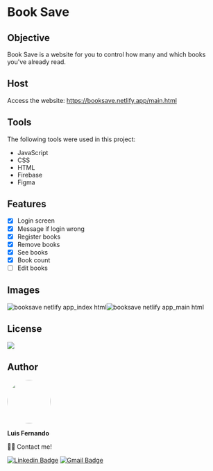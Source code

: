# Book Save

## Objective

Book Save is a website for you to control how many and which books you've already read.

## Host

Access the website: https://booksave.netlify.app/main.html
 
## Tools

The following tools were used in this project:

- JavaScript
- CSS
- HTML
- Firebase
- Figma

## Features

- [x] Login screen
- [x] Message if login wrong
- [x] Register books
- [x] Remove books
- [x] See books
- [x] Book count
- [ ] Edit books

## Images

![booksave netlify app_index html](https://user-images.githubusercontent.com/67171626/130332967-0d2c9b8c-3ae8-4aa5-adc3-6da395361779.png)![booksave netlify app_main html](https://user-images.githubusercontent.com/67171626/130332974-d39c2c3b-d3e5-4147-96ee-33ef67055c40.png)

## License
<img src="https://img.shields.io/github/license/luisfernandodass/book-save"/>

## Author

 <img style="border-radius: 50%;" src="https://avatars.githubusercontent.com/u/67171626?s=460&u=609fc063322b859752a5675bd4e17657e650a389&v=4" width="100px;" alt=""/>
 
 <b>Luis Fernando</b>
  
👋🏽 Contact me!

[![Linkedin Badge](https://img.shields.io/badge/-Luis-blue?style=flat-square&logo=Linkedin&logoColor=white&link=https://www.linkedin.com/in/luisfernando/)](https://www.linkedin.com/in/luisfernando/) 
[![Gmail Badge](https://img.shields.io/badge/-luisfernandodass@gmail.com-c14438?style=flat-square&logo=Gmail&logoColor=white&link=mailto:luisfernandodass@gmail.com)](mailto:luisfernandodass@gmail.com)
